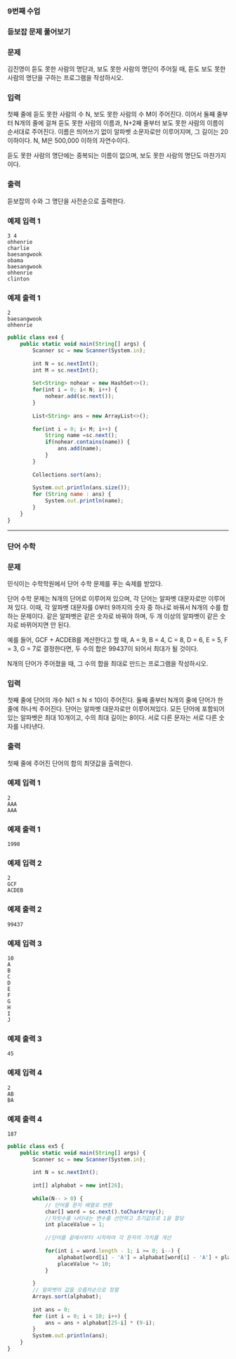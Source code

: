 ### 9번째 수업

### 듣보잡 문제 풀어보기

### **문제**

김진영이 듣도 못한 사람의 명단과, 보도 못한 사람의 명단이 주어질 때, 듣도 보도 못한 사람의 명단을 구하는 프로그램을 작성하시오.

### **입력**

첫째 줄에 듣도 못한 사람의 수 N, 보도 못한 사람의 수 M이 주어진다. 이어서 둘째 줄부터 N개의 줄에 걸쳐 듣도 못한 사람의 이름과, N+2째 줄부터 보도 못한 사람의 이름이 순서대로 주어진다. 이름은 띄어쓰기 없이 알파벳 소문자로만 이루어지며, 그 길이는 20 이하이다. N, M은 500,000 이하의 자연수이다.

듣도 못한 사람의 명단에는 중복되는 이름이 없으며, 보도 못한 사람의 명단도 마찬가지이다.

### **출력**

듣보잡의 수와 그 명단을 사전순으로 출력한다.

### **예제 입력 1**

```
3 4
ohhenrie
charlie
baesangwook
obama
baesangwook
ohhenrie
clinton
```

### **예제 출력 1**

```
2
baesangwook
ohhenrie
```

```jsx
public class ex4 {
	public static void main(String[] args) {
		Scanner sc = new Scanner(System.in);
		
		int N = sc.nextInt();
		int M = sc.nextInt();
		
		Set<String> nohear = new HashSet<>();
		for(int i = 0; i< N; i++) {
			nohear.add(sc.next());
		}
		
		List<String> ans = new ArrayList<>();
		
		for(int i = 0; i< M; i++) {
			String name =sc.next();
			if(nohear.contains(name)) {
				ans.add(name);
			}
		}
		
		Collections.sort(ans);
		
		System.out.println(ans.size());
        for (String name : ans) {
            System.out.println(name);
        }
	}
}
```

---

### 단어 수학

### **문제**

민식이는 수학학원에서 단어 수학 문제를 푸는 숙제를 받았다.

단어 수학 문제는 N개의 단어로 이루어져 있으며, 각 단어는 알파벳 대문자로만 이루어져 있다. 이때, 각 알파벳 대문자를 0부터 9까지의 숫자 중 하나로 바꿔서 N개의 수를 합하는 문제이다. 같은 알파벳은 같은 숫자로 바꿔야 하며, 두 개 이상의 알파벳이 같은 숫자로 바뀌어지면 안 된다.

예를 들어, GCF + ACDEB를 계산한다고 할 때, A = 9, B = 4, C = 8, D = 6, E = 5, F = 3, G = 7로 결정한다면, 두 수의 합은 99437이 되어서 최대가 될 것이다.

N개의 단어가 주어졌을 때, 그 수의 합을 최대로 만드는 프로그램을 작성하시오.

### **입력**

첫째 줄에 단어의 개수 N(1 ≤ N ≤ 10)이 주어진다. 둘째 줄부터 N개의 줄에 단어가 한 줄에 하나씩 주어진다. 단어는 알파벳 대문자로만 이루어져있다. 모든 단어에 포함되어 있는 알파벳은 최대 10개이고, 수의 최대 길이는 8이다. 서로 다른 문자는 서로 다른 숫자를 나타낸다.

### **출력**

첫째 줄에 주어진 단어의 합의 최댓값을 출력한다.

### **예제 입력 1**

```
2
AAA
AAA
```

### **예제 출력 1**

```
1998
```

### **예제 입력 2**

```
2
GCF
ACDEB
```

### **예제 출력 2**

```
99437
```

### **예제 입력 3**

```
10
A
B
C
D
E
F
G
H
I
J
```

### **예제 출력 3**

```
45
```

### **예제 입력 4**

```
2
AB
BA
```

### **예제 출력 4**

```
187
```

```jsx
public class ex5 {
	public static void main(String[] args) {
		Scanner sc = new Scanner(System.in);
		
		int N = sc.nextInt();
		
		int[] alphabat = new int[26];
		
		while(N-- > 0) {
			// 단어를 문자 배열로 변환
			char[] word = sc.next().toCharArray();
			//자릿수를 나타내는 변수를 선언하고 초기값으로 1을 할당
			int placeValue = 1;
			
			//단어를 끝에서부터 시작하여 각 문자의 가치를 개선
			
			for(int i = word.length - 1; i >= 0; i--) {
				alphabat[word[i] - 'A'] = alphabat[word[i] - 'A'] + placeValue;
				placeValue *= 10;
			}
			
		}
		// 알파벳의 값을 오름차순으로 정렬
		Arrays.sort(alphabat);
		
		int ans = 0;
		for (int i = 0; i < 10; i++) {
			ans = ans + alphabat[25-i] * (9-i);
		}
		System.out.println(ans);
	}
}
```
